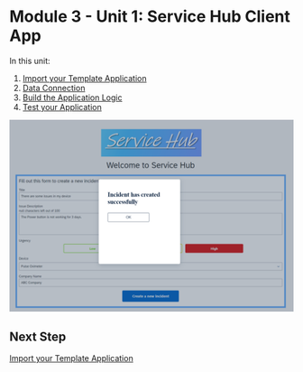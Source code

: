 # Module 3 - Unit 1: Service Hub Client App

In this unit:
1.  [Import your Template Application](./1_Import%20your%20template%20application/Readme.md)
2.  [Data Connection](./2_Data%20connection/Readme.md)
3.  [Build the Application Logic](./3_Logic%20building/Readme.md)
4.  [Test your Application](./4_Test%20your%20application/Readme.md)


![](./screenshots/Picture68.png)

## Next Step

[Import your Template Application](./1_Import%20your%20template%20application/Readme.md)

